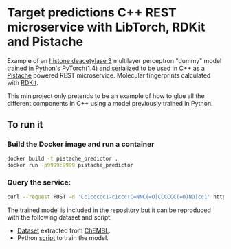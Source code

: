 # Target predictions C++ REST microservice with LibTorch, RDKit and Pistache

Example of an [histone deacetylase 3](https://www.ebi.ac.uk/chembl/target_report_card/CHEMBL1829/) multilayer perceptron "dummy" model trained in Python's [PyTorch](https://pytorch.org/)(1.4) and [serialized](https://pytorch.org/tutorials/advanced/cpp_export.html) to be used in C++ as a [Pistache](https://github.com/oktal/pistache) powered REST microservice. Molecular fingerprints calculated with [RDKit](https://www.rdkit.org/docs/index.html).

This miniproject only pretends to be an example of how to glue all the different components in C++ using a model previously trained in Python.

## To run it

### Build the Docker image and run a container

```bash
docker build -t pistache_predictor .
docker run -p9999:9999 pistache_predictor
```

### Query the service:

```bash
curl --request POST -d 'Cc1ccccc1-c1ccc(C=NNC(=O)CCCCCC(=O)NO)cc1' http://localhost:9999/predict
```

The trained model is included in the repository but it can be reproduced with the following dataset and script:

- [Dataset](https://github.com/eloyfelix/pistache_predictor/blob/master/src/CHEMBL1829.csv?raw=true) extracted from [ChEMBL](https://www.ebi.ac.uk/chembl).
- Python [script](https://github.com/eloyfelix/pistache_predictor/blob/master/src/train_demo_model.py) to train the model.
